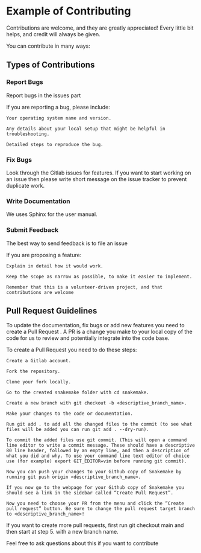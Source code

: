 # Example of Contributing

Contributions are welcome, and they are greatly appreciated! Every little bit helps, and credit will always be given.

You can contribute in many ways:

## Types of Contributions

### Report Bugs

Report bugs in the issues part

If you are reporting a bug, please include:

    Your operating system name and version.

    Any details about your local setup that might be helpful in troubleshooting.

    Detailed steps to reproduce the bug.

### Fix Bugs

Look through the Gitlab issues for features. If you want to start working on an issue then please write short message on the issue tracker to prevent duplicate work.

### Write Documentation

We uses Sphinx for the user manual. 

### Submit Feedback

The best way to send feedback is to file an issue

If you are proposing a feature:

    Explain in detail how it would work.

    Keep the scope as narrow as possible, to make it easier to implement.

    Remember that this is a volunteer-driven project, and that contributions are welcome


## Pull Request Guidelines

To update the documentation, fix bugs or add new features you need to create a Pull Request . A PR is a change you make to your local copy of the code for us to review and potentially integrate into the code base.

To create a Pull Request you need to do these steps:

    Create a Gitlab account.

    Fork the repository.

    Clone your fork locally.

    Go to the created snakemake folder with cd snakemake.

    Create a new branch with git checkout -b <descriptive_branch_name>.

    Make your changes to the code or documentation.

    Run git add . to add all the changed files to the commit (to see what files will be added you can run git add . --dry-run).

    To commit the added files use git commit. (This will open a command line editor to write a commit message. These should have a descriptive 80 line header, followed by an empty line, and then a description of what you did and why. To use your command line text editor of choice use (for example) export GIT_EDITOR=vim before running git commit).

    Now you can push your changes to your Github copy of Snakemake by running git push origin <descriptive_branch_name>.

    If you now go to the webpage for your Github copy of Snakemake you should see a link in the sidebar called “Create Pull Request”.

    Now you need to choose your PR from the menu and click the “Create pull request” button. Be sure to change the pull request target branch to <descriptive_branch_name>!

If you want to create more pull requests, first run git checkout main and then start at step 5. with a new branch name.

Feel free to ask questions about this if you want to contribute
